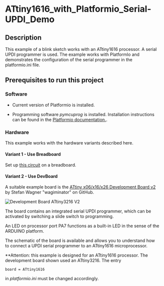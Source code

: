 # ATtiny1616_with_Platformio_Serial-UPDI_Demo

## Description
This example of a blink sketch works with an ATtiny1616 processor.
A serial UPDI programmer is used.
The example works with PlatformIo and demonstrates the configuration of the serial programmer in the platformio.ini file.
 
## Prerequisites to run this project

### Software

- Current version of Platformio is installed.

- Programming software *pymcuprog* is installed. Installation instructions can be found in the [Platformio documentation.](https://docs.platformio.org/en/latest/platforms/atmelmegaavr.html#upload-using-pymcuprog-serialupdi). 



### Hardware
This example works with the hardware variants described here. 

#### Variant 1 - Use Breadboard


Set up 
[this circuit](https://github.com/ajomay/ATtiny1616_with_Platformio_Serial-UPDI_Demo/blob/main/Hardware/BreadboardCircuit.jpg)
on a breadboard.

####  Variant 2 - Use DevBoard
A suitable example board is the [ATtiny x06/x16/x26 Development Board v2](https://github.com/wagiminator/AVR-Development-Boards/tree/master/ATtiny3216_DevBoard_v2)
by Stefan Wagner "wagiminator" on GitHub.

![Development Board ATtiny3216 V2](https://raw.githubusercontent.com/wagiminator/AVR-Development-Boards/master/ATtiny3216_DevBoard_v2/documentation/ATtiny3216_DevBoard_v2_pic1.jpg)

The board contains an integrated serial UPDI programmer, which can be activated by switching a slide switch to programming.

An LED on processor port PA7 functions as a built-in LED in the sense of the ARDUINO platform.

The schematic of the board is available and allows you to understand how to connect a UPDI serial programmer to an ATtiny1616 microprocessor.

**Attention: this example is designed for an ATtiny1616 processor. The development board shown used an ATtiny3216. The entry
```
board = ATtiny1616
```
in *platformio.ini* must be changed accordingly.

